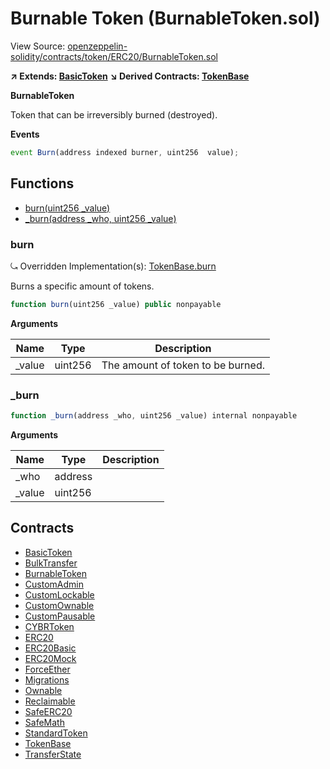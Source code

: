 # Burnable Token (BurnableToken.sol)

View Source: [openzeppelin-solidity/contracts/token/ERC20/BurnableToken.sol](../openzeppelin-solidity/contracts/token/ERC20/BurnableToken.sol)

**↗ Extends: [BasicToken](BasicToken.md)**
**↘ Derived Contracts: [TokenBase](TokenBase.md)**

**BurnableToken**

Token that can be irreversibly burned (destroyed).

**Events**

```js
event Burn(address indexed burner, uint256  value);
```

## Functions

- [burn(uint256 _value)](#burn)
- [_burn(address _who, uint256 _value)](#_burn)

### burn

⤿ Overridden Implementation(s): [TokenBase.burn](TokenBase.md#burn)

Burns a specific amount of tokens.

```js
function burn(uint256 _value) public nonpayable
```

**Arguments**

| Name        | Type           | Description  |
| ------------- |------------- | -----|
| _value | uint256 | The amount of token to be burned. | 

### _burn

```js
function _burn(address _who, uint256 _value) internal nonpayable
```

**Arguments**

| Name        | Type           | Description  |
| ------------- |------------- | -----|
| _who | address |  | 
| _value | uint256 |  | 

## Contracts

* [BasicToken](BasicToken.md)
* [BulkTransfer](BulkTransfer.md)
* [BurnableToken](BurnableToken.md)
* [CustomAdmin](CustomAdmin.md)
* [CustomLockable](CustomLockable.md)
* [CustomOwnable](CustomOwnable.md)
* [CustomPausable](CustomPausable.md)
* [CYBRToken](CYBRToken.md)
* [ERC20](ERC20.md)
* [ERC20Basic](ERC20Basic.md)
* [ERC20Mock](ERC20Mock.md)
* [ForceEther](ForceEther.md)
* [Migrations](Migrations.md)
* [Ownable](Ownable.md)
* [Reclaimable](Reclaimable.md)
* [SafeERC20](SafeERC20.md)
* [SafeMath](SafeMath.md)
* [StandardToken](StandardToken.md)
* [TokenBase](TokenBase.md)
* [TransferState](TransferState.md)

